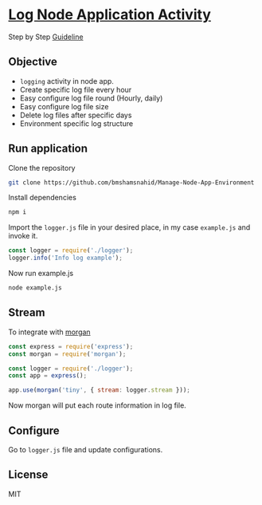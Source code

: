 # [Log Node Application Activity](https://medium.com/@bmshamsnahid/log-activity-in-node-application-44f9bc2ac46b)

Step by Step [Guideline](https://medium.com/@bmshamsnahid/log-activity-in-node-application-44f9bc2ac46b) 

## Objective

  * `logging` activity in node app.
  * Create specific log file every hour
  * Easy configure log file round (Hourly, daily)
  * Easy configure log file size
  * Delete log files after specific days
  * Environment specific log structure


## Run application

Clone the repository

```bash
git clone https://github.com/bmshamsnahid/Manage-Node-App-Environment
```

Install dependencies

```bash
npm i
```

Import the  `logger.js` file in your desired place, in my case `example.js` and invoke it.

```js
const logger = require('./logger');
logger.info('Info log example');
```

Now run example.js

```bash
node example.js
```

## Stream
To integrate with [morgan](https://www.npmjs.com/package/morgan/v/1.1.1)

```js
const express = require('express');
const morgan = require('morgan');

const logger = require('./logger');
const app = express();

app.use(morgan('tiny', { stream: logger.stream }));
```

Now morgan will put each route information in log file.

## Configure
Go to `logger.js` file and update configurations.

## License

MIT
